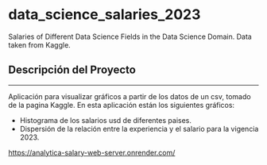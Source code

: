 # data_science_salaries_2023
Salaries of Different Data Science Fields in the Data Science Domain. Data taken from Kaggle.


## Descripción del Proyecto
---
Aplicación para visualizar gráficos a partir de los datos de un csv, tomado de la pagina Kaggle.
En esta aplicación están los siguientes gráficos:
* Histograma de los salarios usd de diferentes paises.
* Dispersión de la relación entre la experiencia y el salario para la vigencia 2023.

https://analytica-salary-web-server.onrender.com/